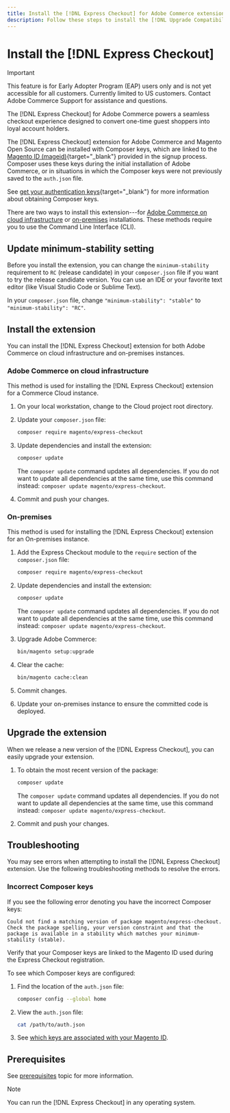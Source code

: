 ```yaml
---
title: Install the [!DNL Express Checkout] for Adobe Commerce extension
description: Follow these steps to install the [!DNL Upgrade Compatibility Tool] for your Adobe Commerce project.
---
```


# Install the [!DNL Express Checkout]

>[!IMPORTANT]
>
> This feature is for Early Adopter Program (EAP) users only and is not yet accessible for all customers. Currently limited to US customers. Contact Adobe Commerce Support for assistance and questions.

The [!DNL Express Checkout] for Adobe Commerce powers a seamless checkout experience designed to convert one-time guest shoppers into loyal account holders.

The [!DNL Express Checkout] extension for Adobe Commerce and Magento Open Source can be installed with Composer keys, which are linked to the [Magento ID (mageid)](https://devdocs.magento.com/marketplace/sellers/profile-personal.html#field-descriptions){target="_blank"} provided in the signup process. Composer uses these keys during the initial installation of Adobe Commerce, or in situations in which the Composer keys were not previously saved to the `auth.json` file.

See [get your authentication keys](https://devdocs.magento.com/guides/v2.4/install-gde/prereq/connect-auth.html){target="_blank"} for more information about obtaining Composer keys.

There are two ways to install this extension---for [Adobe Commerce on cloud infrastructure](#magento-commerce-cloud) or [on-premises](#on-premises) installations. These methods require you to use the Command Line Interface (CLI).

## Update minimum-stability setting

Before you install the extension, you can change the `minimum-stability` requirement to `RC` (release candidate) in your `composer.json` file if you want to try the release candidate version. You can use an IDE or your favorite text editor (like Visual Studio Code or Sublime Text).

In your `composer.json` file, change `"minimum-stability": "stable"` to `"minimum-stability": "RC"`.

## Install the extension

You can install the [!DNL Express Checkout] extension for both Adobe Commerce on cloud infrastructure and on-premises instances.

### Adobe Commerce on cloud infrastructure

This method is used for installing the [!DNL Express Checkout] extension for a Commerce Cloud instance.

1. On your local workstation, change to the Cloud project root directory.

1. Update your `composer.json` file:

   ```bash
   composer require magento/express-checkout
   ```

1. Update dependencies and install the extension:

   ```bash
   composer update
   ```

   The `composer update` command updates all dependencies. If you do not want to update all dependencies at the same time, use this command instead: `composer update magento/express-checkout`.

1. Commit and push your changes.

### On-premises

This method is used for installing the [!DNL Express Checkout] extension for an On-premises instance.

1. Add the Express Checkout module to the `require` section of the `composer.json` file:

   ```bash
   composer require magento/express-checkout
   ```

1. Update dependencies and install the extension:

   ```bash
   composer update
   ```

   The `composer update` command updates all dependencies. If you do not want to update all dependencies at the same time, use this command instead: `composer update magento/express-checkout`.

1. Upgrade Adobe Commerce:

   ```bash
   bin/magento setup:upgrade
   ```

1. Clear the cache:

   ```bash
   bin/magento cache:clean
   ```

1. Commit changes.
1. Update your on-premises instance to ensure the committed code is deployed.

## Upgrade the extension

When we release a new version of the [!DNL Express Checkout], you can easily upgrade your extension.

1. To obtain the most recent version of the package:

   ```bash
   composer update
   ```
   
   The `composer update` command updates all dependencies. If you do not want to update all dependencies at the same time, use this command instead: `composer update magento/express-checkout`.

1. Commit and push your changes.

## Troubleshooting

You may see errors when attempting to install the [!DNL Express Checkout] extension. Use the following troubleshooting methods to resolve the errors.

### Incorrect Composer keys

If you see the following error denoting you have the incorrect Composer keys:

```terminal
Could not find a matching version of package magento/express-checkout. Check the package spelling, your version constraint and that the package is available in a stability which matches your minimum-stability (stable).
```

Verify that your Composer keys are linked to the Magento ID used during the Express Checkout registration.

To see which Composer keys are configured:

1. Find the location of the `auth.json` file:

   ```bash
   composer config --global home
   ```

1. View the `auth.json` file:

   ```bash
   cat /path/to/auth.json
   ```

1. See [which keys are associated with your Magento ID](https://devdocs.magento.com/guides/v2.4/install-gde/prereq/connect-auth.html).

## Prerequisites

See [prerequisites](../express-checkout/prerequisites.md) topic for more information.

>[!NOTE]
>
>You can run the [!DNL Express Checkout] in any operating system.
